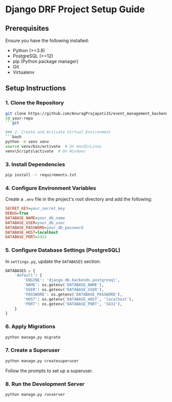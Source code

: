 # Django DRF Project Setup Guide

## Prerequisites
Ensure you have the following installed:
- Python (>=3.8)
- PostgreSQL (>=12)
- pip (Python package manager)
- Git
- Virtualenv

## Setup Instructions

### 1. Clone the Repository
```bash
git clone https://github.com/AnuragPrajapati15/event_management_backend.git
cd your-repo
```git 

### 2. Create and Activate Virtual Environment
```bash
python -m venv venv
source venv/bin/activate  # On macOS/Linux
venv\Scripts\activate  # On Windows
```

### 3. Install Dependencies
```bash
pip install -r requirements.txt
```

### 4. Configure Environment Variables
Create a `.env` file in the project's root directory and add the following:
```ini
SECRET_KEY=your_secret_key
DEBUG=True
DATABASE_NAME=your_db_name
DATABASE_USER=your_db_user
DATABASE_PASSWORD=your_db_password
DATABASE_HOST=localhost
DATABASE_PORT=5432
```

### 5. Configure Database Settings (PostgreSQL)
In `settings.py`, update the `DATABASES` section:
```python
DATABASES = {
    'default': {
        'ENGINE': 'django.db.backends.postgresql',
        'NAME': os.getenv('DATABASE_NAME'),
        'USER': os.getenv('DATABASE_USER'),
        'PASSWORD': os.getenv('DATABASE_PASSWORD'),
        'HOST': os.getenv('DATABASE_HOST', 'localhost'),
        'PORT': os.getenv('DATABASE_PORT', '5432'),
    }
}
```

### 6. Apply Migrations
```bash
python manage.py migrate
```

### 7. Create a Superuser
```bash
python manage.py createsuperuser
```
Follow the prompts to set up a superuser.

### 8. Run the Development Server
```bash
python manage.py runserver
```

#

